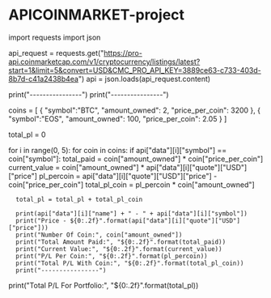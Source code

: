 # APICOINMARKET-project



import requests 
import json

api_request = requests.get("https://pro-api.coinmarketcap.com/v1/cryptocurrency/listings/latest?start=1&limit=5&convert=USD&CMC_PRO_API_KEY=3889ce63-c733-403d-8b7d-c41a2438b4ea")
api = json.loads(api_request.content)

print("----------------")
print("----------------")

coins = [
  {
    "symbol":"BTC",
    "amount_owned": 2,
    "price_per_coin": 3200
  }, 
  {
    "symbol":"EOS",
    "amount_owned": 100,
    "price_per_coin": 2.05
  }
]

total_pl = 0

for i in range(0, 5):
  for coin in coins:
    if api["data"][i]["symbol"] == coin["symbol"]:
      total_paid = coin["amount_owned"] * coin["price_per_coin"]
      current_value = coin["amount_owned"] * api["data"][i]["quote"]["USD"]["price"]
      pl_percoin = api["data"][i]["quote"]["USD"]["price"] - coin["price_per_coin"]
      total_pl_coin = pl_percoin * coin["amount_owned"]
      
      total_pl = total_pl + total_pl_coin

      print(api["data"][i]["name"] + " - " + api["data"][i]["symbol"])
      print("Price - ${0:.2f}".format(api["data"][i]["quote"]["USD"]["price"]))
      print("Number Of Coin:", coin["amount_owned"])
      print("Total Amount Paid:", "${0:.2f}".format(total_paid))
      print("Current Value:", "${0:.2f}".format(current_value))
      print("P/L Per Coin:", "${0:.2f}".format(pl_percoin))
      print("Total P/L With Coin:", "${0:.2f}".format(total_pl_coin))
      print("----------------")

print("Total P/L For Portfolio:", "${0:.2f}".format(total_pl))
